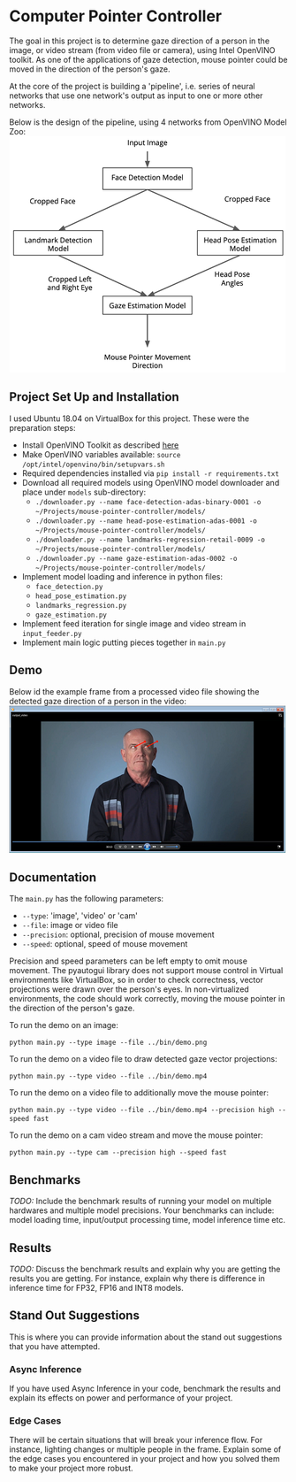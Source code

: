 # Computer Pointer Controller

The goal in this project is to determine gaze direction of a person in the image, or video stream 
(from video file or camera), using Intel OpenVINO toolkit. As one of the applications of 
gaze detection, mouse pointer could be moved in the direction of the person's gaze.

At the core of the project is building a 'pipeline', i.e. series of neural networks that use 
one network's output as input to one or more other networks. 

Below is the design of the pipeline, using 4 networks from OpenVINO Model Zoo:
![Pipeline](pipeline.png) 
 

## Project Set Up and Installation
I used Ubuntu 18.04 on VirtualBox for this project. These were the preparation steps:
* Install OpenVINO Toolkit as described 
[here](https://docs.openvinotoolkit.org/latest/_docs_install_guides_installing_openvino_linux.html)
* Make OpenVINO variables available: `source /opt/intel/openvino/bin/setupvars.sh`
* Required dependencies installed via `pip install -r requirements.txt`
* Download all required models using OpenVINO model downloader and place under `models` sub-directory: 
    * `./downloader.py --name face-detection-adas-binary-0001 -o ~/Projects/mouse-pointer-controller/models/`
    * `./downloader.py --name head-pose-estimation-adas-0001 -o ~/Projects/mouse-pointer-controller/models/`
    * `./downloader.py --name landmarks-regression-retail-0009 -o ~/Projects/mouse-pointer-controller/models/`
    * `./downloader.py --name gaze-estimation-adas-0002 -o ~/Projects/mouse-pointer-controller/models/`
* Implement model loading and inference in python files:
    * `face_detection.py`
    * `head_pose_estimation.py`
    * `landmarks_regression.py`
    * `gaze_estimation.py`
* Implement feed iteration for single image and video stream in `input_feeder.py`
* Implement main logic putting pieces together in `main.py`

## Demo
Below id the example frame from a processed video file showing the detected gaze direction
of a person in the video:
![Demo](demo.png)
 

## Documentation
The `main.py` has the following parameters:
* `--type`: 'image', 'video' or 'cam'
* `--file`: image or video file
* `--precision`: optional, precision of mouse movement
* `--speed`: optional, speed of mouse movement

Precision and speed parameters can be left empty to omit mouse movement.
The pyautogui library does not support mouse control in Virtual environments like VirtualBox, 
so in order to check correctness, vector projections were drawn over the person's eyes.
In non-virtualized environments, the code should work correctly, moving the mouse pointer
in the direction of the person's gaze.

To run the demo on an image:

    python main.py --type image --file ../bin/demo.png

To run the demo on a video file to draw detected gaze vector projections:

    python main.py --type video --file ../bin/demo.mp4

To run the demo on a video file to additionally move the mouse pointer:

    python main.py --type video --file ../bin/demo.mp4 --precision high --speed fast

To run the demo on a cam video stream and move the mouse pointer:

    python main.py --type cam --precision high --speed fast
   

## Benchmarks
*TODO:* Include the benchmark results of running your model on multiple 
hardwares and multiple model precisions. Your benchmarks can include: model loading time, 
input/output processing time, model inference time etc.



## Results
*TODO:* Discuss the benchmark results and explain why you are getting the results you are 
getting. For instance, explain why there is difference in inference time for 
FP32, FP16 and INT8 models.

## Stand Out Suggestions
This is where you can provide information about the stand out suggestions that you have 
attempted.

### Async Inference
If you have used Async Inference in your code, benchmark the results and explain its 
effects on power and performance of your project.

### Edge Cases
There will be certain situations that will break your inference flow. 
For instance, lighting changes or multiple people in the frame. 
Explain some of the edge cases you encountered in your project and how you solved 
them to make your project more robust.
